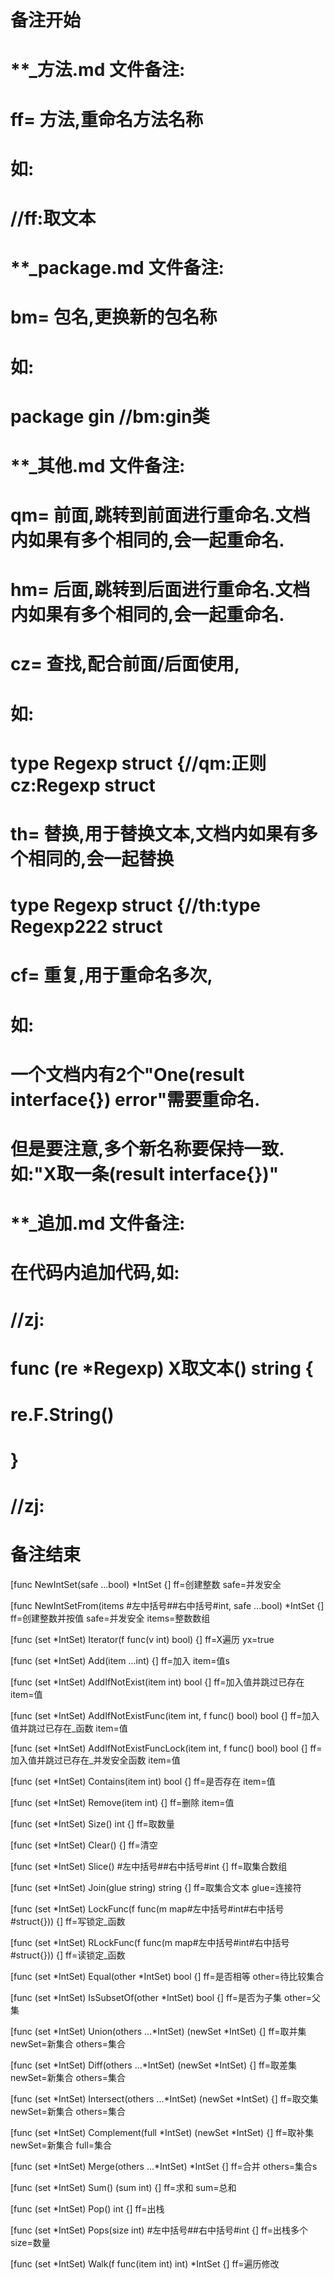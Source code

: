 # 备注开始
# **_方法.md 文件备注:
# ff= 方法,重命名方法名称
# 如:
# //ff:取文本

# **_package.md 文件备注:
# bm= 包名,更换新的包名称 
# 如: 
# package gin //bm:gin类

# **_其他.md 文件备注:
# qm= 前面,跳转到前面进行重命名.文档内如果有多个相同的,会一起重命名.
# hm= 后面,跳转到后面进行重命名.文档内如果有多个相同的,会一起重命名.
# cz= 查找,配合前面/后面使用,
# 如:
# type Regexp struct {//qm:正则 cz:Regexp struct
#
# th= 替换,用于替换文本,文档内如果有多个相同的,会一起替换
# type Regexp struct {//th:type Regexp222 struct
#
# cf= 重复,用于重命名多次,
# 如: 
# 一个文档内有2个"One(result interface{}) error"需要重命名.
# 但是要注意,多个新名称要保持一致. 如:"X取一条(result interface{})"

# **_追加.md 文件备注:
# 在代码内追加代码,如:
# //zj:
# func (re *Regexp) X取文本() string { 
#    re.F.String()
# }
# //zj:
# 备注结束

[func NewIntSet(safe ...bool) *IntSet {]
ff=创建整数
safe=并发安全

[func NewIntSetFrom(items #左中括号##右中括号#int, safe ...bool) *IntSet {]
ff=创建整数并按值
safe=并发安全
items=整数数组

[func (set *IntSet) Iterator(f func(v int) bool) {]
ff=X遍历
yx=true

[func (set *IntSet) Add(item ...int) {]
ff=加入
item=值s

[func (set *IntSet) AddIfNotExist(item int) bool {]
ff=加入值并跳过已存在
item=值

[func (set *IntSet) AddIfNotExistFunc(item int, f func() bool) bool {]
ff=加入值并跳过已存在_函数
item=值

[func (set *IntSet) AddIfNotExistFuncLock(item int, f func() bool) bool {]
ff=加入值并跳过已存在_并发安全函数
item=值

[func (set *IntSet) Contains(item int) bool {]
ff=是否存在
item=值

[func (set *IntSet) Remove(item int) {]
ff=删除
item=值

[func (set *IntSet) Size() int {]
ff=取数量

[func (set *IntSet) Clear() {]
ff=清空

[func (set *IntSet) Slice() #左中括号##右中括号#int {]
ff=取集合数组

[func (set *IntSet) Join(glue string) string {]
ff=取集合文本
glue=连接符

[func (set *IntSet) LockFunc(f func(m map#左中括号#int#右中括号#struct{})) {]
ff=写锁定_函数

[func (set *IntSet) RLockFunc(f func(m map#左中括号#int#右中括号#struct{})) {]
ff=读锁定_函数

[func (set *IntSet) Equal(other *IntSet) bool {]
ff=是否相等
other=待比较集合

[func (set *IntSet) IsSubsetOf(other *IntSet) bool {]
ff=是否为子集
other=父集

[func (set *IntSet) Union(others ...*IntSet) (newSet *IntSet) {]
ff=取并集
newSet=新集合
others=集合

[func (set *IntSet) Diff(others ...*IntSet) (newSet *IntSet) {]
ff=取差集
newSet=新集合
others=集合

[func (set *IntSet) Intersect(others ...*IntSet) (newSet *IntSet) {]
ff=取交集
newSet=新集合
others=集合

[func (set *IntSet) Complement(full *IntSet) (newSet *IntSet) {]
ff=取补集
newSet=新集合
full=集合

[func (set *IntSet) Merge(others ...*IntSet) *IntSet {]
ff=合并
others=集合s

[func (set *IntSet) Sum() (sum int) {]
ff=求和
sum=总和

[func (set *IntSet) Pop() int {]
ff=出栈

[func (set *IntSet) Pops(size int) #左中括号##右中括号#int {]
ff=出栈多个
size=数量

[func (set *IntSet) Walk(f func(item int) int) *IntSet {]
ff=遍历修改
